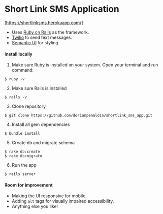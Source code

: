 # Short Link SMS Application
[https://shortlinksms.herokuapp.com/]

* Uses [Ruby on Rails] as the framework.
* [Twilio] to send text messages.
* [Semantic UI] for styling.

#### Install locally

1. Make sure Ruby is installed on your system. Open your terminal and run command:
```
$ ruby -v
```

2. Make sure Rails is installed
```
$ rails -v
```

3. Clone repository
```
$ git clone https://github.com/dorianpenaloza/shortlink_sms_app.git
```

4. Install all gem dependencies
```
$ bundle install
```

5. Create db and migrate schema
```
$ rake db:create
$ rake db:migrate
```

6. Run the app
```
$ rails server
```

#### Room for improvement
* Making the UI responsive for mobile.
* Adding `alt` tags for visually impaired accessibility.
* Anything else you like!

[https://shortlinksms.herokuapp.com/]: <https://shortlinksms.herokuapp.com/>
[Ruby on Rails]: <http://rubyonrails.org/>
[Bitly]: <https://bitly.com/>
[Twilio]: <https://www.twilio.com/>
[Semantic UI]: <http://semantic-ui.com/>

